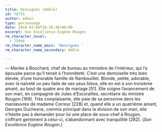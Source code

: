 ```yaml
---
title: Desvignes (Adèle)
id: 76755
author: admin
type: personnage
date: 2010-03-08T10:26:48+00:00
excerpt: Son Excellence Eugène Rougon
rm_character_novel:
  - 75944
rm_character_name_main: 'Desvignes '
rm_character_name_secondary: Adèle

---
```

— Mariée à Bouchard, chef de bureau au ministère de l&rsquo;intérieur, qui l&rsquo;a épousée parce qu&rsquo;il tenait à l&rsquo;honnêteté. C&rsquo;est une demoiselle très bien élevée, d&rsquo;une honorable famille de Rambouillet. Blonde, petite, adorable, avec la naïveté un peu fade de ses yeux bleus, elle en est à son troisième amant, au bout de quatre ans de mariage [51]. Elle soigne l&rsquo;avancement de son mari, en compagnie de Jules d&rsquo;Escorailles, secrétaire du ministre Rougon [169]. Très complaisante, elle paie de sa personne dans les manœuvres de madame Correur [228] et, quand elle a un quatrième amant, Georges Duchesne, commis principal dans la division de son mari, elle n&rsquo;hésite pas à demander pour lui une place de sous-chef à Rougon, s&rsquo;offrant gentiment à celui-ci, s&rsquo;abandonnant avec tranquillité [282]. (_Son Excellence Eugène Rougon.)_